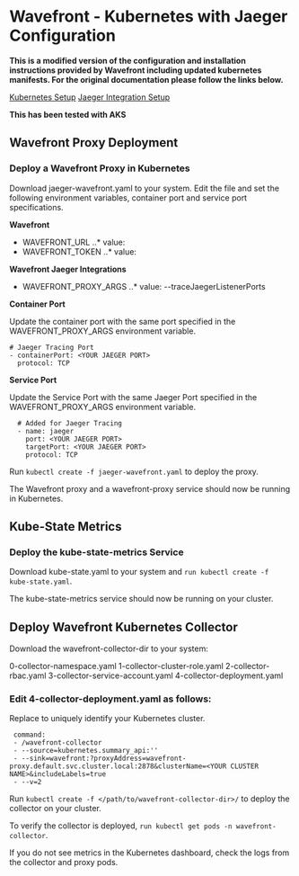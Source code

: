 # Wavefront - Kubernetes with Jaeger Configuration

**This is a modified version of the configuration and installation instructions provided by Wavefront including updated kubernetes manifests. For the original documentation please follow the links below.**

[Kubernetes Setup](https://try.wavefront.com/integration/kubernetes/setup)
[Jaeger Integration Setup](https://try.wavefront.com/integration/jaeger/setup)

**This has been tested with AKS**

## Wavefront Proxy Deployment

### Deploy a Wavefront Proxy in Kubernetes
Download jaeger-wavefront.yaml to your system. Edit the file and set the following environment variables, container port and service port specifications.

**Wavefront**

* WAVEFRONT_URL
..* value: <YOUR WAVEFRONT URL>
* WAVEFRONT_TOKEN
..* value: <YOUR WAVEFRONT TOKEN>

**Wavefront Jaeger Integrations**

* WAVEFRONT_PROXY_ARGS
..* value: --traceJaegerListenerPorts <YOUR JAEGER PORT>

**Container Port**

Update the container port with the same port specified in the WAVEFRONT_PROXY_ARGS environment variable. 

```
# Jaeger Tracing Port
- containerPort: <YOUR JAEGER PORT>
  protocol: TCP
```

**Service Port**

Update the Service Port with the same Jaeger Port specified in the WAVEFRONT_PROXY_ARGS environment variable.

```
  # Added for Jaeger Tracing
  - name: jaeger
    port: <YOUR JAEGER PORT>
    targetPort: <YOUR JAEGER PORT>
    protocol: TCP
```

Run `kubectl create -f jaeger-wavefront.yaml` to deploy the proxy.

The Wavefront proxy and a wavefront-proxy service should now be running in Kubernetes.

## Kube-State Metrics

### Deploy the kube-state-metrics Service
Download kube-state.yaml to your system and `run kubectl create -f kube-state.yaml`.

The kube-state-metrics service should now be running on your cluster.

## Deploy Wavefront Kubernetes Collector
Download the wavefront-collector-dir to your system:

0-collector-namespace.yaml
1-collector-cluster-role.yaml
2-collector-rbac.yaml
3-collector-service-account.yaml
4-collector-deployment.yaml

### Edit 4-collector-deployment.yaml as follows:

Replace <YOUR CLUSTER NAME> to uniquely identify your Kubernetes cluster.

```
 command:
 - /wavefront-collector
 - --source=kubernetes.summary_api:''
 - --sink=wavefront:?proxyAddress=wavefront-proxy.default.svc.cluster.local:2878&clusterName=<YOUR CLUSTER NAME>&includeLabels=true
 - --v=2
```

Run `kubectl create -f </path/to/wavefront-collector-dir>/` to deploy the collector on your cluster.

To verify the collector is deployed, `run kubectl get pods -n wavefront-collector`.

If you do not see metrics in the Kubernetes dashboard, check the logs from the collector and proxy pods.